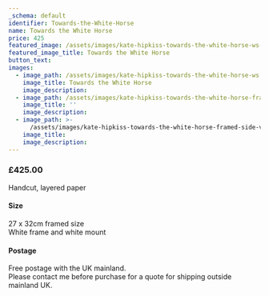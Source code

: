 ```yaml
---
_schema: default
identifier: Towards-the-White-Horse
name: Towards the White Horse
price: 425
featured_image: /assets/images/kate-hipkiss-towards-the-white-horse-ws-1.jpg
featured_image_title: Towards the White Horse
button_text:
images:
  - image_path: /assets/images/kate-hipkiss-towards-the-white-horse-ws.jpg
    image_title: Towards the White Horse
    image_description:
  - image_path: /assets/images/kate-hipkiss-towards-the-white-horse-framed-ws.jpg
    image_title: ''
    image_description:
  - image_path: >-
      /assets/images/kate-hipkiss-towards-the-white-horse-framed-side-view-ws.jpg
    image_title:
    image_description:
---
```

### **£425.00**

Handcut, layered paper

#### Size

27 x 32cm framed size<br>White frame and white mount

#### Postage

Free postage with the UK mainland.<br>Please contact me before purchase for a quote for shipping outside mainland UK.